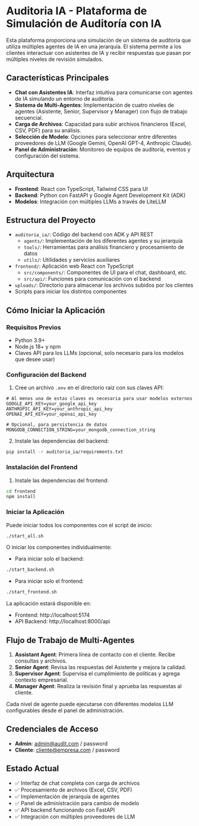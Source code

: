 # Auditoria IA - Plataforma de Simulación de Auditoría con IA

Esta plataforma proporciona una simulación de un sistema de auditoría que utiliza múltiples agentes de IA en una jerarquía. El sistema permite a los clientes interactuar con asistentes de IA y recibir respuestas que pasan por múltiples niveles de revisión simulados.

## Características Principales

- **Chat con Asistentes IA**: Interfaz intuitiva para comunicarse con agentes de IA simulando un entorno de auditoría.
- **Sistema de Multi-Agentes**: Implementación de cuatro niveles de agentes (Asistente, Senior, Supervisor y Manager) con flujo de trabajo secuencial.
- **Carga de Archivos**: Capacidad para subir archivos financieros (Excel, CSV, PDF) para su análisis.
- **Selección de Modelo**: Opciones para seleccionar entre diferentes proveedores de LLM (Google Gemini, OpenAI GPT-4, Anthropic Claude).
- **Panel de Administración**: Monitoreo de equipos de auditoría, eventos y configuración del sistema.

## Arquitectura

- **Frontend**: React con TypeScript, Tailwind CSS para UI
- **Backend**: Python con FastAPI y Google Agent Development Kit (ADK)
- **Modelos**: Integración con múltiples LLMs a través de LiteLLM

## Estructura del Proyecto

- `auditoria_ia/`: Código del backend con ADK y API REST
  - `agents/`: Implementación de los diferentes agentes y su jerarquía
  - `tools/`: Herramientas para análisis financiero y procesamiento de datos
  - `utils/`: Utilidades y servicios auxiliares
- `frontend/`: Aplicación web React con TypeScript
  - `src/components/`: Componentes de UI para el chat, dashboard, etc.
  - `src/api/`: Funciones para comunicación con el backend
- `uploads/`: Directorio para almacenar los archivos subidos por los clientes
- Scripts para iniciar los distintos componentes

## Cómo Iniciar la Aplicación

### Requisitos Previos

- Python 3.9+ 
- Node.js 18+ y npm
- Claves API para los LLMs (opcional, solo necesario para los modelos que desee usar)

### Configuración del Backend

1. Cree un archivo `.env` en el directorio raíz con sus claves API:

```
# Al menos una de estas claves es necesaria para usar modelos externos
GOOGLE_API_KEY=your_google_api_key
ANTHROPIC_API_KEY=your_anthropic_api_key
OPENAI_API_KEY=your_openai_api_key

# Opcional, para persistencia de datos
MONGODB_CONNECTION_STRING=your_mongodb_connection_string
```

2. Instale las dependencias del backend:

```bash
pip install -r auditoria_ia/requirements.txt
```

### Instalación del Frontend

1. Instale las dependencias del frontend:

```bash
cd frontend
npm install
```

### Iniciar la Aplicación

Puede iniciar todos los componentes con el script de inicio:

```bash
./start_all.sh
```

O iniciar los componentes individualmente:

- Para iniciar solo el backend:
```bash
./start_backend.sh
```

- Para iniciar solo el frontend:
```bash
./start_frontend.sh
```

La aplicación estará disponible en:
- Frontend: http://localhost:5174
- API Backend: http://localhost:8000/api

## Flujo de Trabajo de Multi-Agentes

1. **Assistant Agent**: Primera línea de contacto con el cliente. Recibe consultas y archivos.
2. **Senior Agent**: Revisa las respuestas del Asistente y mejora la calidad.
3. **Supervisor Agent**: Supervisa el cumplimiento de políticas y agrega contexto empresarial.
4. **Manager Agent**: Realiza la revisión final y aprueba las respuestas al cliente.

Cada nivel de agente puede ejecutarse con diferentes modelos LLM configurables desde el panel de administración.

## Credenciales de Acceso

- **Admin**: admin@audit.com / password
- **Cliente**: cliente@empresa.com / password

## Estado Actual

- ✅ Interfaz de chat completa con carga de archivos
- ✅ Procesamiento de archivos (Excel, CSV, PDF)
- ✅ Implementación de jerarquía de agentes
- ✅ Panel de administración para cambio de modelo
- ✅ API backend funcionando con FastAPI
- ✅ Integración con múltiples proveedores de LLM 